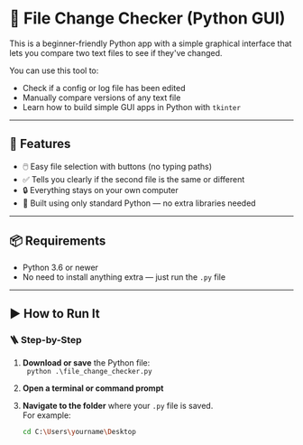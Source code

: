 # 📂 File Change Checker (Python GUI)

This is a beginner-friendly Python app with a simple graphical interface that lets you compare two text files to see if they've changed.

You can use this tool to:
- Check if a config or log file has been edited
- Manually compare versions of any text file
- Learn how to build simple GUI apps in Python with `tkinter`

---

## 🧰 Features

- 🖱️ Easy file selection with buttons (no typing paths)
- ✅ Tells you clearly if the second file is the same or different
- 🔒 Everything stays on your own computer
- 🐍 Built using only standard Python — no extra libraries needed

---

## 📦 Requirements

- Python 3.6 or newer  
- No need to install anything extra — just run the `.py` file

---

## ▶️ How to Run It

### 🪜 Step-by-Step

1. **Download or save** the Python file:  
   ` python .\file_change_checker.py`


2. **Open a terminal or command prompt**

3. **Navigate to the folder** where your `.py` file is saved.  
   For example:
   ```bash
   cd C:\Users\yourname\Desktop
